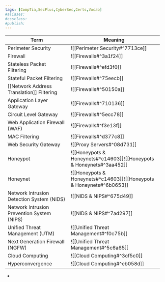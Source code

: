 ```yaml
---
tags: [CompTia,SecPlus,CyberSec,Certs,Vocab]
#aliases:
#cssclass:
#publish:
---
```


| Term                                       | Meaning                                                              |
| ------------------------------------------ | -------------------------------------------------------------------- |
| Perimeter Security                         | ![[Perimeter Security#^7713ce]]                                      |
| Firewall                                   | ![[Firewalls#^3a1f24]]                                               |
| Stateless Packet Filtering                 | ![[Firewalls#^efd3f0]]                                               |
| Stateful Packet Filtering                  | ![[Firewalls#^75eecb]]                                               |
| [[Network Address Translation]] Filtering  | ![[Firewalls#^50150a]]                                               |
| Application Layer Gateway                  | ![[Firewalls#^710136]]                                               |
| Circuit Level Gateway                      | ![[Firewalls#^5ecc78]]                                               |
| Web Application Firewall (WAF)             | ![[Firewalls#^f3e13f]]                                               |
| MAC Filtering                              | ![[Firewalls#^d377c8]]                                               |
| Web Security Gateway                       | ![[Proxy Servers#^08d731]]                                           |
| Honeypot                                   | ![[Honeypots & Honeynets#^c14603]]![[Honeypots & Honeynets#^3aa452]] |
| Honeynet                                   | ![[Honeypots & Honeynets#^c14603]]![[Honeypots & Honeynets#^6b0653]] |
| Network Intrusion Detection System (NIDS)  | ![[NIDS & NIPS#^675d49]]                                             |
| Network Intrusion Prevention System (NIPS) | ![[NIDS & NIPS#^7ad297]]                                             |
| Unified Threat Management (UTM)            | ![[Unified Threat Management#^f0c75b]]                               |
| Next Generation Firewall (NGFW)            | ![[Unified Threat Management#^5c6a65]]                               |
| Cloud Computing                            | ![[Cloud Computing#^3cf5c0]]                                         |
| Hyperconvergence                           | ![[Cloud Computing#^eb058d]]                                                                     |


-